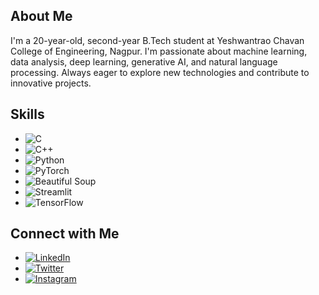 ## About Me

I'm a 20-year-old, second-year B.Tech student at Yeshwantrao Chavan College of Engineering, Nagpur. I'm passionate about machine learning, data analysis, deep learning, generative AI, and natural language processing. Always eager to explore new technologies and contribute to innovative projects.

## Skills

- ![C](https://img.shields.io/badge/-C-00599C?style=flat-square&logo=c&logoColor=white)
- ![C++](https://img.shields.io/badge/-C++-00599C?style=flat-square&logo=c%2B%2B&logoColor=white)
- ![Python](https://img.shields.io/badge/-Python-3776AB?style=flat-square&logo=python&logoColor=white)
- ![PyTorch](https://img.shields.io/badge/-PyTorch-EE4C2C?style=flat-square&logo=pytorch&logoColor=white)
- ![Beautiful Soup](https://img.shields.io/badge/-Beautiful%20Soup-59666C?style=flat-square)
- ![Streamlit](https://img.shields.io/badge/-Streamlit-FF4B4B?style=flat-square)
- ![TensorFlow](https://img.shields.io/badge/-TensorFlow-FF6F00?style=flat-square&logo=tensorflow&logoColor=white)

## Connect with Me

- [![LinkedIn](https://img.shields.io/badge/-LinkedIn-0077B5?style=flat-square&logo=linkedin&logoColor=white)](https://www.linkedin.com/in/abhiruchi-patil-bhagat-22b025235/)
- [![Twitter](https://img.shields.io/badge/-Twitter-1DA1F2?style=flat-square&logo=twitter&logoColor=white)](https://twitter.com/comfortcrowd3)
- [![Instagram](https://img.shields.io/badge/-Instagram-E4405F?style=flat-square&logo=instagram&logoColor=white)](https://www.instagram.com/abhiruchi___/)


